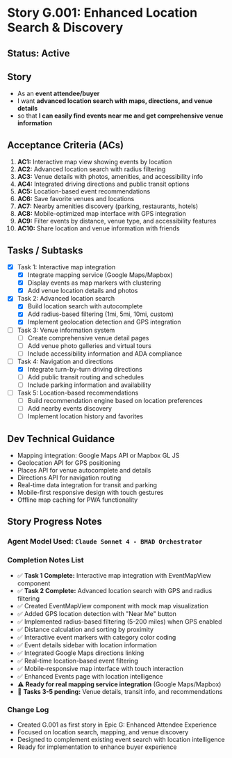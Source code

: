 # Story G.001: Enhanced Location Search & Discovery

## Status: Active

## Story

- As an **event attendee/buyer**
- I want **advanced location search with maps, directions, and venue details**
- so that **I can easily find events near me and get comprehensive venue information**

## Acceptance Criteria (ACs)

1. **AC1:** Interactive map view showing events by location
2. **AC2:** Advanced location search with radius filtering
3. **AC3:** Venue details with photos, amenities, and accessibility info
4. **AC4:** Integrated driving directions and public transit options
5. **AC5:** Location-based event recommendations
6. **AC6:** Save favorite venues and locations
7. **AC7:** Nearby amenities discovery (parking, restaurants, hotels)
8. **AC8:** Mobile-optimized map interface with GPS integration
9. **AC9:** Filter events by distance, venue type, and accessibility features
10. **AC10:** Share location and venue information with friends

## Tasks / Subtasks

- [x] Task 1: Interactive map integration
  - [x] Integrate mapping service (Google Maps/Mapbox)
  - [x] Display events as map markers with clustering
  - [x] Add venue location details and photos
- [x] Task 2: Advanced location search
  - [x] Build location search with autocomplete
  - [x] Add radius-based filtering (1mi, 5mi, 10mi, custom)
  - [x] Implement geolocation detection and GPS integration
- [ ] Task 3: Venue information system
  - [ ] Create comprehensive venue detail pages
  - [ ] Add venue photo galleries and virtual tours
  - [ ] Include accessibility information and ADA compliance
- [ ] Task 4: Navigation and directions
  - [x] Integrate turn-by-turn driving directions
  - [ ] Add public transit routing and schedules
  - [ ] Include parking information and availability
- [ ] Task 5: Location-based recommendations
  - [ ] Build recommendation engine based on location preferences
  - [ ] Add nearby events discovery
  - [ ] Implement location history and favorites

## Dev Technical Guidance

- Mapping integration: Google Maps API or Mapbox GL JS
- Geolocation API for GPS positioning
- Places API for venue autocomplete and details
- Directions API for navigation routing
- Real-time data integration for transit and parking
- Mobile-first responsive design with touch gestures
- Offline map caching for PWA functionality

## Story Progress Notes

### Agent Model Used: `Claude Sonnet 4 - BMAD Orchestrator`

### Completion Notes List

- ✅ **Task 1 Complete:** Interactive map integration with EventMapView component
- ✅ **Task 2 Complete:** Advanced location search with GPS and radius filtering  
- ✅ Created EventMapView component with mock map visualization
- ✅ Added GPS location detection with "Near Me" button
- ✅ Implemented radius-based filtering (5-200 miles) when GPS enabled
- ✅ Distance calculation and sorting by proximity
- ✅ Interactive event markers with category color coding
- ✅ Event details sidebar with location information
- ✅ Integrated Google Maps directions linking
- ✅ Real-time location-based event filtering
- ✅ Mobile-responsive map interface with touch interaction
- ✅ Enhanced Events page with location intelligence
- ⚠️ **Ready for real mapping service integration** (Google Maps/Mapbox)
- 🔄 **Tasks 3-5 pending:** Venue details, transit info, and recommendations

### Change Log

- Created G.001 as first story in Epic G: Enhanced Attendee Experience
- Focused on location search, mapping, and venue discovery
- Designed to complement existing event search with location intelligence
- Ready for implementation to enhance buyer experience 